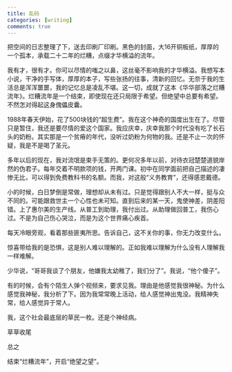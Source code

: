 ```yaml
---
title: 乱码
categories: [writing]
comments: true
---
```


把空间的日志整理了下，送去印刷厂印刷。黑色的封面，大16开铜板纸，厚厚的一个孤本，承载二十二年的烂糟，点缀才华横溢的流年。 

我有才，很有才。你可以尽情的嗤之以鼻，这丝毫不影响我的才华横溢。我想写本小说，干净的手写体，厚厚的本子，写些张扬的往事，清新的回忆。无奈于我的生活总是浑浑噩噩，我的记忆总是凌乱不堪。这一切，成就了这本《华华部落之烂糟流年》。烂糟流年是一个结束，即使现在还只局限于希望。但绝望中总要有希望。不然怎对得起这身傀儡皮囊。


1988年春天伊始，花了500块钱的“超生费”。我在这个神奇的国度出生在了。尽管只是暂住，我还是要尽情的爱这个国家。我应庆幸，庆幸我那个时代没有吃了长石头的奶粉。其实那是一个贫瘠的年代，没听过奶粉为何物的我。还是不止一次的怀疑，我是不是喝了圣元。

多年以后的现在，我对流氓是束手无策的。更何况多年以前，对待衣冠楚楚道貌岸然的伪君子。每年交着不明款项的钱，开两门课。初中在同学面前把自己描述的凄惨无比，可以得到免费教科书的名额。而我，对这般“义务教育”，还得感恩戴德。

小的时候，白日梦倒是常做，理想却从未有过。只是觉得跟别人不大一样，挺与众不同的。可能跟救世主一个心性也未可知。直到后来的某一天，鬼使神差，阴差阳错。上了惠尔美的生产线。从普工到助理，我付出过。从助理做回普工，我伤心过。不是为自己伤心哭泣，而是为这个世界痛心疾首。

每天冷眼旁观，看着那些匪夷所思。告诉自己，这不关你的事，你无力改变什么。
 
惊喜带给我的是恐惧，这是别人难以理解的。正如我难以理解为什么没有人理解我一样难解。

少华说，“哥哥我谈了个朋友，他嫌我太幼稚了，我们分了”。我说，“他个傻子”。

有的时候，会有个陌生人弹个视频来，要求见我。理由是他感觉我很神秘。为什么感觉我神秘，我分析了下。因为我常常晚上活动，给人感觉神出鬼没。我精神失常，给人感觉异于常人。

我，这个社会最底层的草民一枚。还是个神经病。


草草收尾

总之

结束“烂糟流年”，开启“绝望之望”。 
